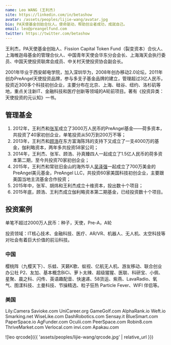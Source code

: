 ```yaml
---
name: Leo WANG (王利杰)
site: https://linkedin.com/in/betashow
avatar: /assets/peoples/lijie-wang/avatar.jpg
bio: PA天使基金创始合伙人。使命驱动，帮助创业者成功，成就自己。
email: leo@preangelfund.com
twitter: https://twitter.com/betashow
---
```


王利杰，PA天使基金创始人、Fission Capital Token Fund（裂变资本）合伙人、上海帷迦母基金的管理合伙人、中国青年天使会华东分会会长、上海海天会执行委员、中国天使投资联席会成员、中关村天使投资协会副会长。

2001年毕业于西安邮电学院，加入深圳华为，2008年创办移动2.0论坛，2011年创办PreAngel天使投资品牌，参与多支子基金品牌的建立，管理超过3亿人民币，投资近300多个科技初创企业，主要分布在北京、上海、硅谷、纽约、洛杉矶等地，重点关注新IT、金融科技和医疗创新等领域的A轮前项目。著有《投资异类：天使投资的元认知》一书。

## 管理基金

1. 2012年，王利杰和[张军](/peoples/jun-zhang/)成立了3000万人民币的PreAngel基金——荷多资本，共投资了40家初创企业，单笔投资从50万到200万不等；
1. 2013年，王利杰和[顾浩](/peoples/hao-gu/)在东方富海陈玮的支持下又成立了一支4000万的基金，伽利略资本，两年多共投资58家公司；
1. 2014年，王利杰、张军、顾浩、孙真臻四人一起成立了1.5亿人民币的荷多资本第二期，至今共投资70家初创企业；
1. 2015年，王利杰和常驻旧金山的海外华人[吴泽强](/peoples/chuck-ng/)一起成立了700万美金的PreAngel美元基金，PreAngel LLC，共投资60家美国科技初创企业，主要跟美国当地主流基金合作投资；
1. 2015年中，张军、胡炜和王利杰成立十维资本，投出数十个项目；
1. 2015年底，顾浩、王利杰成立伽利略资本第二期基金，已经投资数十个项目。

## 投资案例

单笔不超过2000万人民币：种子，天使，Pre-A，A轮

投资领域：IT核心技术、金融科技、医疗、AR/VR、机器人、无人机、太空科技等对社会有着巨大价值的前沿科技。

### 中国

樱桃阵（九樱天下）、乐蛙、天籁K歌、蚁视、亿航无人机、游友移动、联合创业办公社 P2、友加、基本概念BiCi、萝卜太辣、超级猩猩、医联、科研宝、小佩、星聚、晨之科、闪传、英语趣配音、快速递、58货运、紫燕、LavaRadio、氧气、图漾科技、土曼科技、节操精选、粒子狂热 Particle Fever、WIFI 伴侣等。

### 美国

Lily.Camera Savioke.com UniCareer.org GameGolf.com AlphaRank.io Weft.io Smarking.net WiseLike.com DashRobotics.com Sensay.it BlueSmart.com PaperSpace.io AgFunder.com Oculii.com PeerSpace.com Robin8.com ThriveMarket.com Verlocal.com invi.com Apakau.com

![leo qrcode]({{ 'assets/peoples/lijie-wang/qrcode.jpg' | relative_url }})
